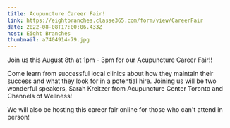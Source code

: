 ```yaml
---
title: Acupuncture Career Fair!
link: https://eightbranches.classe365.com/form/view/CareerFair
date: 2022-08-08T17:00:06.433Z
host: Eight Branches
thumbnail: a7404914-79.jpg
---
```

Join us this August 8th at 1pm - 3pm for our Acupuncture Career Fair!!

Come learn from successful local clinics about how they maintain their success and what they look for in a potential hire. Joining us will be two wonderful speakers, Sarah Kreitzer from Acupuncture Center Toronto and Channels of Wellness!

We will also be hosting this career fair online for those who can't attend in person!